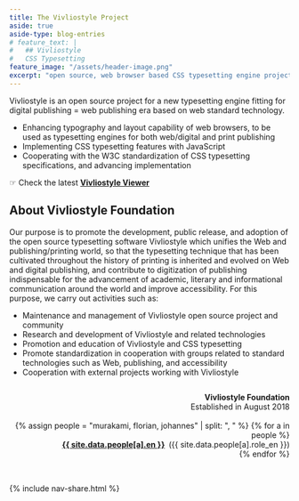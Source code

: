 ```yaml
---
title: The Vivliostyle Project
aside: true
aside-type: blog-entries
# feature_text: |
#   ## Vivliostyle
#   CSS Typesetting
feature_image: "/assets/header-image.png"
excerpt: "open source, web browser based CSS typesetting engine project"
---
```


Vivliostyle is an open source project for a new typesetting engine fitting for digital publishing = web publishing era based on web standard technology.

* Enhancing typography and layout capability of web browsers, to be used as typesetting engines for both web/digital and print publishing
* Implementing CSS typesetting features with JavaScript
* Cooperating with the W3C standardization of CSS typesetting specifications, and advancing implementation

☞ Check the latest [**Vivliostyle Viewer**](https://vivliostyle.github.io/vivliostyle.js/viewer/vivliostyle-viewer.html)

## About Vivliostyle Foundation

Our purpose is to promote the development,
public release,
and adoption of the open source typesetting software Vivliostyle
which unifies the Web and publishing/printing world,
so that the typesetting technique that has been cultivated throughout the history of printing
is inherited and evolved on Web and digital publishing,
and contribute to digitization of publishing indispensable
for the advancement of academic,
literary and informational communication around the world and improve accessibility.
For this purpose, we carry out activities such as:

* Maintenance and management of Vivliostyle open source project and community
* Research and development of Vivliostyle and related technologies
* Promotion and education of Vivliostyle and CSS typesetting
* Promote standardization in cooperation with groups related to standard technologies such as Web, publishing, and accessibility
* Cooperation with external projects working with Vivliostyle

<div style="margin: 2em 0 1em; text-align: right">
<div><strong>Vivliostyle Foundation</strong></div>
<div>Established in August 2018</div>
<br>
{% assign people = "murakami, florian, johannes" | split: ", " %}
{% for a in people %}
<div><strong><a href="mailto:{{ site.data.people[a].email }}">{{ site.data.people[a].en }}</a></strong>&ensp;({{ site.data.people[a].role_en }})</div>
{% endfor %}
</div>
<br>

{% include nav-share.html %}

